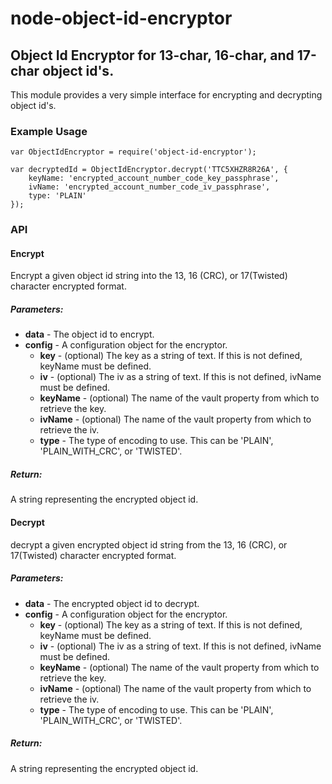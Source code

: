 node-object-id-encryptor
========================

Object Id Encryptor for 13-char, 16-char, and 17-char object id's.
------------------------------------------------------------------

This module provides a very simple interface for encrypting and decrypting object id's. 

### Example Usage
    var ObjectIdEncryptor = require('object-id-encryptor');

    var decryptedId = ObjectIdEncryptor.decrypt('TTC5XHZR8R26A', {
        keyName: 'encrypted_account_number_code_key_passphrase',
        ivName: 'encrypted_account_number_code_iv_passphrase',
        type: 'PLAIN'
    });

### API
#### Encrypt
Encrypt a given object id string into the 13, 16 (CRC), or 17(Twisted) character encrypted format.
##### Parameters:
* **data** - The object id to encrypt.
* **config** - A configuration object for the encryptor.
    * **key** - (optional) The key as a string of text. If this is not defined, keyName must be defined.
    * **iv** - (optional) The iv as a string of text. If this is not defined, ivName must be defined.
    * **keyName** - (optional) The name of the vault property from which to retrieve the key.
    * **ivName** - (optional) The name of the vault property from which to retrieve the iv.
    * **type** - The type of encoding to use. This can be 'PLAIN', 'PLAIN_WITH_CRC', or 'TWISTED'.

##### Return: 
A string representing the encrypted object id.

#### Decrypt
decrypt a given encrypted object id string from the 13, 16 (CRC), or 17(Twisted) character encrypted format.
##### Parameters:
* **data** - The encrypted object id to decrypt.
* **config** - A configuration object for the encryptor.
    * **key** - (optional) The key as a string of text. If this is not defined, keyName must be defined.
    * **iv** - (optional) The iv as a string of text. If this is not defined, ivName must be defined.
    * **keyName** - (optional) The name of the vault property from which to retrieve the key.
    * **ivName** - (optional) The name of the vault property from which to retrieve the iv.
    * **type** - The type of encoding to use. This can be 'PLAIN', 'PLAIN_WITH_CRC', or 'TWISTED'.

##### Return: 
A string representing the encrypted object id.